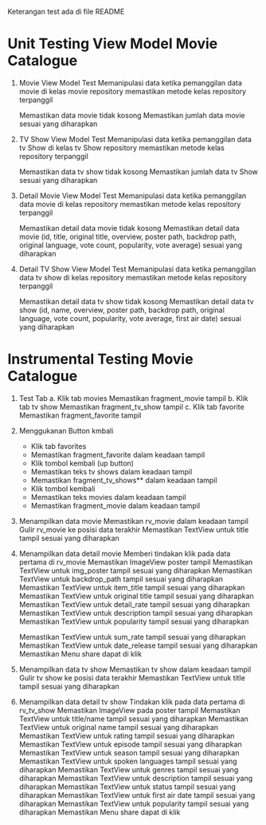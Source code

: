 Keterangan test ada di file README


# Unit Testing View Model Movie Catalogue

1. Movie View Model Test
    Memanipulasi data ketika pemanggilan data movie di kelas movie repository
    memastikan metode kelas repository terpanggil
    
    Memastikan data movie tidak kosong
    Memastikan jumlah data movie sesuai yang diharapkan

2. TV Show View Model Test
    Memanipulasi data ketika pemanggilan data tv Show di kelas tv Show repository
    memastikan metode kelas repository terpanggil
    
    Memastikan data tv show tidak kosong
    Memastikan jumlah data tv Show sesuai yang diharapkan

3. Detail Movie View Model Test
    Memanipulasi data ketika pemanggilan data movie di kelas repository
    memastikan metode kelas repository terpanggil
    
    Memastikan detail data movie tidak kosong
    Memastikan detail data movie (id, title, original title, overview, poster path, backdrop path,
    original language, vote count, popularity, vote average) sesuai yang diharapkan

4. Detail TV Show View Model Test
    Memanipulasi data ketika pemanggilan data tv show di kelas repository
    memastikan metode kelas repository terpanggil
    
    Memastikan detail data tv show tidak kosong
    Memastikan detail data tv show (id, name, overview, poster path, backdrop path,
    original language, vote count, popularity, vote average, first air date) sesuai yang diharapkan

# Instrumental Testing Movie Catalogue

1. Test Tab
   a. Klik tab movies
      Memastikan fragment_movie tampil
   b. Klik tab tv show
      Memastikan fragment_tv_show tampil
   c. Klik tab favorite
      Memastikan fragment_favorite tampil
      
2. Menggukanan  Button kmbali
    - Klik tab favorites
    - Memastikan fragment_favorite dalam keadaan tampil
    - Klik tombol kembali (up button)
    - Memastikan teks tv shows dalam keadaan tampil
    - Memastikan fragment_tv_shows** dalam keadaan tampil
    - Klik tombol kembali 
    - Memastikan teks movies dalam keadaan tampil
    - Memastikan fragment_movie dalam keadaan tampil

3. Menampilkan data movie
    Memastikan rv_movie dalam keadaan tampil
    Gulir rv_movie ke posisi data terakhir
    Memastikan TextView untuk title tampil sesuai yang diharapkan

4. Menampilkan data detail movie
    Memberi tindakan klik pada data pertama di rv_movie
    Memastikan ImageView poster tampil
    Memastikan TextView untuk img_poster tampil sesuai yang diharapkan
    Memastikan TextView untuk backdrop_path tampil sesuai yang diharapkan
    Memastikan TextView untuk item_title tampil sesuai yang diharapkan
    Memastikan TextView untuk original title tampil sesuai yang diharapkan
    Memastikan TextView untuk detail_rate tampil sesuai yang diharapkan
    Memastikan TextView untuk description tampil sesuai yang diharapkan
    Memastikan TextView untuk popularity tampil sesuai yang diharapkan
    
    Memastikan TextView untuk sum_rate tampil sesuai yang diharapkan
    Memastikan TextView untuk date_release tampil sesuai yang diharapkan
    Memastikan Menu share dapat di klik

5. Menampilkan data tv show
    Memastikan tv show dalam keadaan tampil
    Gulir tv show ke posisi data terakhir
    Memastikan TextView untuk title tampil sesuai yang diharapkan
    
6. Menampilkan data detail tv show
    Tindakan klik pada data pertama di rv_tv_show
    Memastikan ImageView pada poster tampil
    Memastikan TextView untuk title/name tampil sesuai yang diharapkan
    Memastikan TextView untuk original name tampil sesuai yang diharapkan
    Memastikan TextView untuk rating tampil sesuai yang diharapkan
    Memastikan TextView untuk episode tampil sesuai yang diharapkan
    Memastikan TextView untuk season tampil sesuai yang diharapkan
    Memastikan TextView untuk spoken languages tampil sesuai yang diharapkan
    Memastikan TextView untuk genres tampil sesuai yang diharapkan
    Memastikan TextView untuk description tampil sesuai yang diharapkan
    Memastikan TextView untuk status tampil sesuai yang diharapkan
    Memastikan TextView untuk first air date tampil sesuai yang diharapkan
    Memastikan TextView untuk popularity tampil sesuai yang diharapkan
    Memastikan Menu share dapat di klik